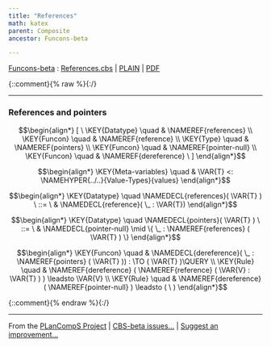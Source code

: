```yaml
---
title: "References"
math: katex
parent: Composite
ancestor: Funcons-beta

---
```

[Funcons-beta] : [References.cbs] \| [PLAIN] \| [PDF]

{::comment}{% raw %}{:/}


----

### References and pointers
               


$$\begin{align*}
  [ \
  \KEY{Datatype} \quad & \NAMEREF{references} \\
  \KEY{Funcon} \quad & \NAMEREF{reference} \\
  \KEY{Type} \quad & \NAMEREF{pointers} \\
  \KEY{Funcon} \quad & \NAMEREF{pointer-null} \\
  \KEY{Funcon} \quad & \NAMEREF{dereference}
  \ ]
\end{align*}$$

$$\begin{align*}
  \KEY{Meta-variables} \quad
  & \VAR{T} <: \NAMEHYPER{../..}{Value-Types}{values}
\end{align*}$$

$$\begin{align*}
  \KEY{Datatype} \quad 
  \NAMEDECL{references}(
                     \VAR{T} ) 
  \ ::= \ & \NAMEDECL{reference}(
                               \_ : \VAR{T})
\end{align*}$$

$$\begin{align*}
  \KEY{Datatype} \quad 
  \NAMEDECL{pointers}(
                     \VAR{T} ) 
  \ ::= \ &
  \NAMEDECL{pointer-null} \mid \{ \_ : \NAMEREF{references}
               (  \VAR{T} ) \}
\end{align*}$$

$$\begin{align*}
  \KEY{Funcon} \quad
  & \NAMEDECL{dereference}(
                       \_ : \NAMEREF{pointers}
                                 (  \VAR{T} )) 
    :  \TO (  \VAR{T} )\QUERY 
\\
  \KEY{Rule} \quad
    & \NAMEREF{dereference}
        (  \NAMEREF{reference}
                (  \VAR{V} : \VAR{T} ) ) \leadsto 
        \VAR{V}
\\
  \KEY{Rule} \quad
    & \NAMEREF{dereference}
        (  \NAMEREF{pointer-null} ) \leadsto 
        (   \  )
\end{align*}$$



[Funcons-beta]: /CBS-beta/math/Funcons-beta
  "FUNCONS-BETA"
[Unstable-Funcons-beta]: /CBS-beta/math/Unstable-Funcons-beta
  "UNSTABLE-FUNCONS-BETA"
[Languages-beta]: /CBS-beta/math/Languages-beta
  "LANGUAGES-BETA"
[Unstable-Languages-beta]: /CBS-beta/math/Unstable-Languages-beta
  "UNSTABLE-LANGUAGES-BETA"
[CBS-beta]: /CBS-beta
  "CBS-BETA"
[References.cbs]: https://github.com/plancomps/CBS-beta/blob/master/Funcons-beta/Values/Composite/References/References.cbs
  "CBS SOURCE FILE ON GITHUB"
[PLAIN]: /CBS-beta/docs/Funcons-beta/Values/Composite/References
  "CBS SOURCE WEB PAGE"
 [PRETTY]: /CBS-beta/math/Funcons-beta/Values/Composite/References
  "CBS-KATEX WEB PAGE"
[PDF]: https://github.com/plancomps/CBS-beta/blob/master/Funcons-beta/Values/Composite/References/References.pdf
  "CBS-LATEX PDF FILE"
[PLanCompS Project]: https://plancomps.github.io
  "PROGRAMMING LANGUAGE COMPONENTS AND SPECIFICATIONS PROJECT HOME PAGE"
{::comment}{% endraw %}{:/}


____

From the [PLanCompS Project] | [CBS-beta issues...] | [Suggest an improvement...]

[CBS-beta issues...]: https://github.com/plancomps/CBS-beta/issues
  "CBS-BETA ISSUE REPORTS ON GITHUB"
[Suggest an improvement...]: mailto:plancomps@gmail.com?Subject=CBS-beta%20-%20comment&Body=Re%3A%20CBS-beta%20specification%20at%20Values/Composite/References/References.cbs%0A%0AComment/Query/Issue/Suggestion%3A%0A%0A%0ASignature%3A%0A
  "GENERATE AN EMAIL TEMPLATE"
